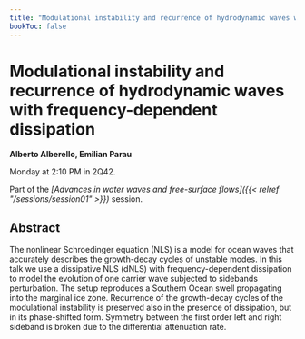 ```yaml
---
title: "Modulational instability and recurrence of hydrodynamic waves with frequency-dependent dissipation"
bookToc: false
---
```


# Modulational instability and recurrence of hydrodynamic waves with frequency-dependent dissipation

**Alberto Alberello, Emilian Parau**

Monday at 2:10 PM in 2Q42.

Part of the *[Advances in water waves and free-surface flows]({{< relref "/sessions/session01" >}})* session.

## Abstract

The nonlinear Schroedinger equation (NLS) is a model for ocean waves that accurately describes the growth-decay cycles of unstable modes. In this talk we use a dissipative NLS (dNLS) with frequency-dependent dissipation to model the evolution of one carrier wave subjected to sidebands perturbation. The setup reproduces a Southern Ocean swell propagating into the marginal ice zone. Recurrence of the growth-decay cycles of the modulational instability is preserved also in the presence of dissipation, but in its phase-shifted form. Symmetry between the first order left and right sideband is broken due to the differential attenuation rate.


